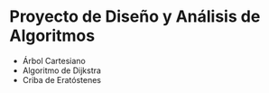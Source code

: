 # Proyecto de Diseño y Análisis de Algoritmos

* Árbol Cartesiano
* Algoritmo de Dijkstra
* Criba de Eratóstenes